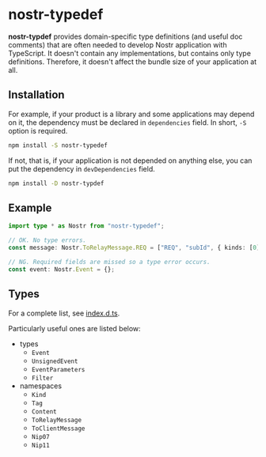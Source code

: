 # nostr-typedef

**nostr-typdef** provides domain-specific type definitions (and useful doc comments) that are often needed to develop Nostr application with TypeScript.
It doesn't contain any implementations, but contains only type definitions.
Therefore, it doesn't affect the bundle size of your application at all.

## Installation

For example, if your product is a library and some applications may depend on it, the dependency must be declared in `dependencies` field.
In short, `-S` option is required.

```sh
npm install -S nostr-typedef
```

If not, that is, if your application is not depended on anything else, you can put the dependency in `devDependencies` field.

```sh
npm install -D nostr-typdef
```

## Example

```ts
import type * as Nostr from "nostr-typedef";

// OK. No type errors.
const message: Nostr.ToRelayMessage.REQ = ["REQ", "subId", { kinds: [0] }];

// NG. Required fields are missed so a type error occurs.
const event: Nostr.Event = {};
```

## Types

For a complete list, see [index.d.ts](./index.d.ts).

Particularly useful ones are listed below:

- types
  - `Event`
  - `UnsignedEvent`
  - `EventParameters`
  - `Filter`
- namespaces
  - `Kind`
  - `Tag`
  - `Content`
  - `ToRelayMessage`
  - `ToClientMessage`
  - `Nip07`
  - `Nip11`
